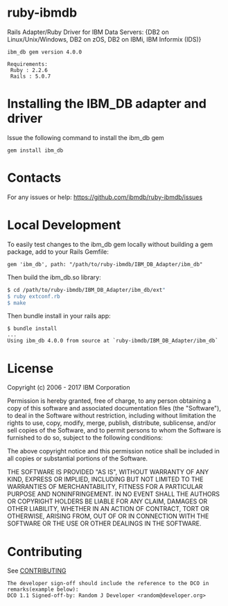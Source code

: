 ruby-ibmdb
==========
Rails Adapter/Ruby Driver for IBM Data Servers: {DB2 on Linux/Unix/Windows, DB2 on zOS, DB2 on IBMi, IBM Informix (IDS)}

```
ibm_db gem version 4.0.0

Requirements:
 Ruby : 2.2.6
 Rails : 5.0.7 
```

 
Installing the IBM_DB adapter and driver
========================================

Issue the following command to install the ibm_db gem

```
gem install ibm_db
```

Contacts
========

For any issues or help: https://github.com/ibmdb/ruby-ibmdb/issues

Local Development
=================

To easily test changes to the ibm_db gem locally without building 
a gem package, add to your Rails Gemfile:

```
gem 'ibm_db', path: "/path/to/ruby-ibmdb/IBM_DB_Adapter/ibm_db"
```

Then build the ibm_db.so library:

```bash
$ cd /path/to/ruby-ibmdb/IBM_DB_Adapter/ibm_db/ext"
$ ruby extconf.rb
$ make
```

Then bundle install in your rails app:

```
$ bundle install
...
Using ibm_db 4.0.0 from source at `ruby-ibmdb/IBM_DB_Adapter/ibm_db`
```

License
=======
Copyright (c) 2006 - 2017 IBM Corporation

Permission is hereby granted, free of charge, to any person obtaining
a copy of this software and associated documentation files (the "Software"),
to deal in the Software without restriction, including without limitation
the rights to use, copy, modify, merge, publish, distribute, sublicense, 
and/or sell copies of the Software, and to permit persons to whom the Software
is furnished to do so, subject to the following conditions:

The above copyright notice and this permission notice shall be included
in all copies or substantial portions of the Software.

THE SOFTWARE IS PROVIDED "AS IS", WITHOUT WARRANTY OF ANY KIND, EXPRESS OR IMPLIED,
INCLUDING BUT NOT LIMITED TO THE WARRANTIES OF MERCHANTABILITY, FITNESS FOR A 
PARTICULAR PURPOSE AND NONINFRINGEMENT. IN NO EVENT SHALL THE AUTHORS OR COPYRIGHT 
HOLDERS BE LIABLE FOR ANY CLAIM, DAMAGES OR OTHER LIABILITY, WHETHER IN AN ACTION 
OF CONTRACT, TORT OR OTHERWISE, ARISING FROM, OUT OF OR IN CONNECTION WITH THE 
SOFTWARE OR THE USE OR OTHER DEALINGS IN THE SOFTWARE.



Contributing
=======
See [CONTRIBUTING](https://github.com/ibmdb/ruby-ibmdb/blob/master/contributing/CONTRIBUTING.md)

```
The developer sign-off should include the reference to the DCO in remarks(example below):
DCO 1.1 Signed-off-by: Random J Developer <random@developer.org>
```

